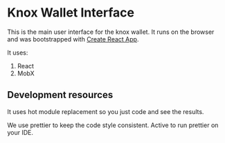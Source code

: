 # Knox Wallet Interface

This is the main user interface for the knox wallet. It runs on the browser and was bootstrapped with [Create React App](https://github.com/facebookincubator/create-react-app).

It uses:

1. React
2. MobX

## Development resources

It uses hot module replacement so you just code and see the results.

We use prettier to keep the code style consistent. Active to run prettier on your IDE.
